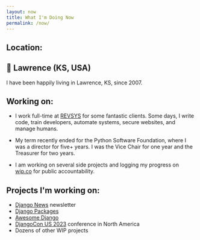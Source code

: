 ```yaml
---
layout: now
title: What I'm Doing Now
permalink: /now/
---
```


## Location:

## 🏡 Lawrence (KS, USA)

I have been happily living in Lawrence, KS, since 2007.

## Working on:

- I work full-time at [REVSYS][] for some fantastic clients.
  Some days, I write code, train developers, automate systems, secure websites, and manage humans.

- My term recently ended for the Python Software Foundation, where I was a director for five+ years. I was the Vice Chair for one year and the Treasurer for two years.

- I am working on several side projects and logging my progress on [wip.co][] for public accountability.


## Projects I'm working on:

- [Django News][] newsletter
- [Django Packages][]
- [Awesome Django][]
- [DjangoCon US 2023][] conference in North America
- Dozens of other WIP projects

[#jeffisrunning]: https://twitter.com/search?q=%23jeffisrunning&src=typd
[Awesome Django]: https://awesomedjango.org
[Django News]: https://django-news.com/
[Django Packages]: https://djangopackages.org/
[DjangoCon US 2023]: https://2023.djangocon.us/
[RevSys]: https://www.revsys.com/
[The Legend of Zelda: Tears of the Kingdom]: https://www.zelda.com/tears-of-the-kingdom/
[trakt.tv]: https://trakt.tv/users/jefftriplett
[wip.co]: https://wip.co/@jefftriplett
